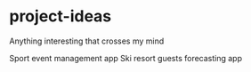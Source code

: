 # project-ideas
Anything interesting that crosses my mind

Sport event management app
Ski resort guests forecasting app

